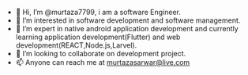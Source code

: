 - 👋 Hi, I’m @murtaza7799, i am a software Engineer.
- 👀 I’m interested in software development and software management.
- 🌱 I’m expert in native android application development and currently learning application development(Flutter) and web development(REACT,Node.js,Larvel).
- 💞️ I’m looking to collaborate on development project.
- 📫 Anyone can reach me at murtazasarwar@live.com

<!---
murtaza7799/murtaza7799 is a ✨ special ✨ repository because its `README.md` (this file) appears on your GitHub profile.
You can click the Preview link to take a look at your changes.
--->

